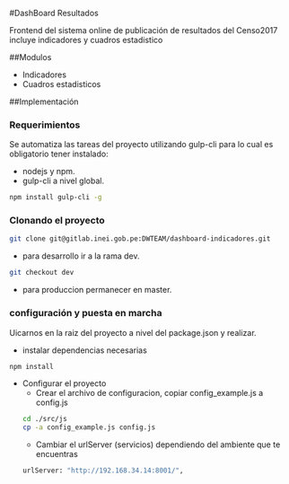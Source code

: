 #DashBoard Resultados

Frontend del sistema online de publicación de resultados del Censo2017 incluye indicadores y cuadros estadistico

##Modulos

* Indicadores
* Cuadros estadisticos


##Implementación

### Requerimientos

Se automatiza las tareas del proyecto utilizando gulp-cli para lo cual es obligatorio tener instalado:

* nodejs y npm.
* gulp-cli a nivel global.

```bash
npm install gulp-cli -g
```

### Clonando el proyecto
```bash
git clone git@gitlab.inei.gob.pe:DWTEAM/dashboard-indicadores.git
```

* para desarrollo ir a la rama dev.
```bash
git checkout dev
```

* para produccion permanecer en master.

### configuración y puesta en marcha
Uicarnos en la raiz del proyecto a nivel del package.json y realizar.
* instalar dependencias necesarias
```bash
npm install 
```

* Configurar el proyecto
    * Crear el archivo de configuracion, copiar config_example.js a config.js
    ```bash
    cd ./src/js
    cp -a config_example.js config.js
    ```
    * Cambiar el urlServer (servicios) dependiendo del ambiente que te encuentras
    ```bash
    urlServer: "http://192.168.34.14:8001/",
    ```

